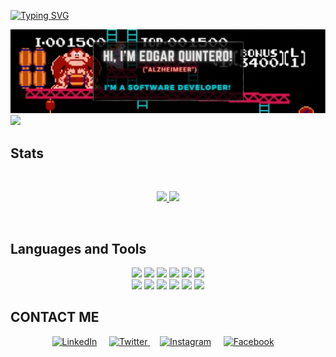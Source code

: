 [![Typing SVG](https://readme-typing-svg.herokuapp.com?lines=Diego+Alonso+Morey+Quispe)](https://www.youtube.com/watch?v=dQw4w9WgXcQ)

<img src="https://github.com/alzheimeer/alzheimeer/blob/master/multimedia/donkeykong.gif" class="responsive"/>
<img src="https://github.com/alzheimeer/alzheimeer/blob/master/multimedia/donkeykongcontent.gif" class="responsive"/>

## Stats

<br />
<p align="center">
<a href="https://github.com/DAlons27">
  <img height="180em" src="https://github-readme-stats.vercel.app/api?username=DAlons27&show_icons=true&theme=react&include_all_commits=true&count_private=true" />
  <img height="180em" src="https://github-readme-stats-eight-theta.vercel.app/api/top-langs/?username=DAlons27&layout=compact&langs_count=8&theme=react"/>
</a>
</p>
<br />

## Languages and Tools

<p align="center">
<code><img src="https://img.icons8.com/color/48/000000/html-5--v1.png"/></code>
<code><img src="https://img.icons8.com/color/48/000000/css3.png"/></code>
<code><img src="https://img.icons8.com/color/48/000000/javascript--v2.png"/></code>
<code><img src="https://img.icons8.com/color/48/000000/react-native.png"/></code>
<code><img src="https://img.icons8.com/color/48/000000/bootstrap.png"/></code>
<code><img src="https://img.icons8.com/fluency/48/000000/node-js.png"/></code>
<br />
<code><img src="https://img.icons8.com/plasticine/48/000000/bash.png"/></code>  
<code><img src="https://img.icons8.com/color/48/000000/git.png"/></code>
<code><img src="https://img.icons8.com/color/48/000000/python--v2.png"/></code>
<code><img src="https://img.icons8.com/color/48/000000/mysql-logo.png"/></code>
<code><img src="https://img.icons8.com/color/48/000000/visual-studio-code-2019.png"/></code>
<code><img src="https://img.icons8.com/color/48/000000/ubuntu--v1.png"/></code>
</p>

## CONTACT ME 
<p align="center">
    <!-- linkedin -->
    <a href="https://www.linkedin.com/in/diego-alonso-morey-quispe-24480780/"><img src="https://cdn4.iconfinder.com/data/icons/social-messaging-ui-color-shapes-2-free/128/social-linkedin-circle-512.png" width="40px" alt="LinkedIn"></a> &nbsp; &nbsp;
    <!-- twitter -->
    <a href="https://twitter.com/DiegoMoreyQ"><img src="https://webtus.net/wp-content/uploads/2016/05/Icon-Twitter.png" width="40px" alt="Twitter"> </a> &nbsp; &nbsp;
    <!-- Instagram-->
    <a href="https://www.instagram.com/damoreyq/"><img src="https://img.icons8.com/color/344/instagram-new--v1.png" width="40px" alt="Instagram"></a> &nbsp; &nbsp;
    <!-- gmail-->
    <a href="https://www.facebook.com/profile.php?id=100057410209855"><img src="https://img.icons8.com/fluency/344/facebook.png" width="40px" alt="Facebook"></a> &nbsp; &nbsp;
</p>


